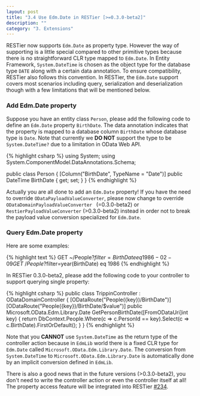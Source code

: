 ```yaml
---
layout: post
title: "3.4 Use Edm.Date in RESTier [>=0.3.0-beta2]"
description: ""
category: "3. Extensions"
---
```


RESTier now supports `Edm.Date` as property type. However the way of supporting is a little special compared to other primitive types because there is no straightforward CLR type mapped to `Edm.Date`. In Entity Framework, `System.DateTime` is chosen as the object type for the database type `DATE` along with a certain data annotation. To ensure compatibility, RESTier also follows this convention. In RESTier, the `Edm.Date` support covers most scenarios including query, serialization and deserialization though with a few limitations that will be mentioned below.

### Add Edm.Date property
Suppose you have an entity class `Person`, please add the following code to define an `Edm.Date` property `BirthDate`. The data annotation indicates that the property is mapped to a database column `BirthDate` whose database type is `Date`. Note that currently we **DO NOT** support the type to be `System.DateTime?` due to a limitation in OData Web API.

{% highlight csharp %}
using System;
using System.ComponentModel.DataAnnotations.Schema;

public class Person
{
    [Column("BirthDate", TypeName = "Date")]
    public DateTime BirthDate { get; set; }
}
{% endhighlight %}

Actually you are all done to add an `Edm.Date` property! If you have the need to override `ODataPayloadValueConverter`, please now change to override `ODataDomainPayloadValueConverter ` (=0.3.0-beta2) or `RestierPayloadValueConverter` (>0.3.0-beta2) instead in order not to break the payload value conversion specialized for `Edm.Date`.

### Query Edm.Date property
Here are some examples:

{% highlight text %}
GET ~/People?$filter=BirthDate eq 1986-02-09
GET ~/People?$filter=year(BirthDate) eq 1986
{% endhighlight %}

In RESTier 0.3.0-beta2, please add the following code to your controller to support querying single property:

{% highlight csharp %}
public class TrippinController : ODataDomainController<TrippinDomain>
{
    [ODataRoute("People({key})/BirthDate")]
    [ODataRoute("People({key})/BirthDate/$value")]
    public Microsoft.OData.Edm.Library.Date GetPersonBirthDate([FromODataUri]int key)
    {
        return DbContext.People.Where(c => c.PersonId == key).Select(c => c.BirthDate).FirstOrDefault();
    }
}
{% endhighlight %}

Note that you **CANNOT** use `System.DateTime` as the return type of the controller action because in `EdmLib` world there is a fixed CLR type for `Edm.Date` called `Microsoft.OData.Edm.Library.Date`. The conversion from `System.DateTime` to `Microsoft.OData.Edm.Library.Date` is automatically done by an implicit conversion defined in `EdmLib`. 

There is also a good news that in the future versions (>0.3.0-beta2), you don't need to write the controller action or even the controller itself at all! The property access feature will be integrated into RESTier [#234](https://github.com/OData/RESTier/issues/234).